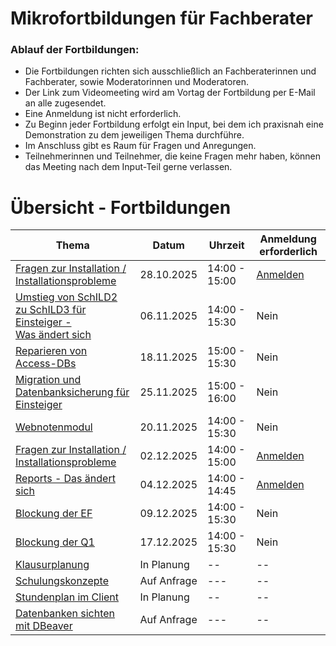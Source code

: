 # Mikrofortbildungen für Fachberater

### Ablauf der Fortbildungen:

+ Die Fortbildungen richten sich ausschließlich an Fachberaterinnen und Fachberater, sowie Moderatorinnen und Moderatoren. 
+ Der Link zum Videomeeting wird am Vortag der Fortbildung per E-Mail an alle zugesendet.
+ Eine Anmeldung ist nicht erforderlich.
+ Zu Beginn jeder Fortbildung erfolgt ein Input, bei dem ich praxisnah eine Demonstration zu dem jeweiligen Thema durchführe.
+ Im Anschluss gibt es Raum für Fragen und Anregungen.
+ Teilnehmerinnen und Teilnehmer, die keine Fragen mehr haben, können das Meeting nach dem Input-Teil gerne verlassen.


# Übersicht - Fortbildungen


| Thema   | Datum | Uhrzeit | Anmeldung erforderlich |
| ---------- | ------------- | ------------- |------------- |
| [Fragen zur Installation / Installationsprobleme](./Installation/index.md) | 28.10.2025  | 14:00 - 15:00| [Anmelden](https://melly.de/plan/TPNHRWJ63NRA) |
| [Umstieg von SchILD2 zu SchILD3 für Einsteiger - <br>Was ändert sich](./UmstiegSchild3/index.md)  | 06.11.2025 | 14:00 - 15:30 | Nein |
| [Reparieren von Access-DBs](./ReparaturMDB/index.md) | 18.11.2025 | 15:00 - 15:30| Nein |
| [Migration und Datenbanksicherung für Einsteiger](./MigrationSicherung/index.md) | 25.11.2025  | 15:00 - 16:00| Nein 
| [Webnotenmodul](./Wenom/index.md)  | 20.11.2025 | 14:00 - 15:30 | Nein |
| [Fragen zur Installation / Installationsprobleme](./Installation/index.md) | 02.12.2025  | 14:00 - 15:00|  [Anmelden](https://melly.de/plan/TPNHRWJ63NRA) |
| [Reports - Das ändert sich](./Reports/index.md) | 04.12.2025 | 14:00 - 14:45|  [Anmelden](https://melly.de/plan/TPNHRWJ63NRA) |
| [Blockung der EF](./EFBlockung/index.md)  | 09.12.2025  | 14:00 - 15:30| Nein |
| [Blockung der Q1](./QBlockung/index.md)  | 17.12.2025  | 14:00 - 15:30| Nein |
| [Klausurplanung](./Klausurblockung/index.md)  |  In Planung  | -- | -- |
| [Schulungskonzepte](./Schulungskonzept/index.md)| Auf Anfrage | --- | -- |
| [Stundenplan im Client](./Stundenplan/index.md) | In Planung   | -- | -- |
| [Datenbanken sichten mit DBeaver](./DBeaver/index.md) | Auf Anfrage | --- | -- |

<!--| [Offene Austauschrunde](./Fragerunde/index.md)| --- | --- |-->
<!-- This content will not appear in the rendered Markdown -->













